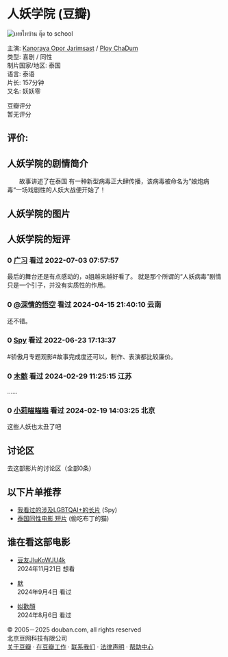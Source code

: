 # 人妖学院 (豆瓣)

![เทยไทบ้าน ตุ๊ด to school](https://img2.doubanio.com/cuphead/movie-static/pics/movie_default_large.png)

主演: [Kanoraya Opor Jarimsast](/subject_search?search_text=Kanoraya%20Opor%20Jarimsast) / [Ploy ChaDum](/subject_search?search_text=Ploy%20ChaDum)  
类型: 喜剧 / 同性  
制片国家/地区: 泰国  
语言: 泰语  
片长: 157分钟  
又名: 妖妖零  

豆瓣评分  
暂无评分

评价:
- 

## 人妖学院的剧情简介

　　故事讲述了在泰国 有一种新型病毒正大肆传播，该病毒被命名为”娘炮病毒“一场戏剧性的人妖大战便开始了！

## 人妖学院的图片

## 人妖学院的短评

### 0 [广习](https://www.douban.com/people/140161025/) 看过 2022-07-03 07:57:57  
最后的舞台还是有点感动的，a姐越来越好看了。 就是那个所谓的“人妖病毒”剧情只是一个引子，并没有实质性的作用。

### 0 [@深情的悟空](https://www.douban.com/people/lsm12331/) 看过 2024-04-15 21:40:10 云南  
还不错。

### 0 [Spy](https://www.douban.com/people/174770613/) 看过 2022-06-23 17:13:37  
#骄傲月专题观影#故事完成度还可以，制作、表演都比较廉价。

### 0 [木骸](https://www.douban.com/people/148775711/) 看过 2024-02-29 11:25:15 江苏  
……

### 0 [小莉喵喵喵](https://www.douban.com/people/sasa1011/) 看过 2024-02-19 14:03:25 北京  
这些人妖也太丑了吧

## 讨论区  
去这部影片的讨论区（全部0条）

## 以下片单推荐 
- [我看过的涉及LGBTQAI+的长片](https://www.douban.com/doulist/119771512/) (Spy)  
- [泰国同性电影 短片](https://www.douban.com/doulist/153264967/) (偷吃布丁的猫)  

## 谁在看这部电影  
- [豆友JluKoWJU4k](https://www.douban.com/people/272050847/)  
  2024年11月21日 想看

- [默](https://www.douban.com/people/168487669/)  
  2024年9月4日 看过  

- [姒歡顏](https://www.douban.com/people/Nanxuu/)  
  2024年8月6日 看过  

© 2005－2025 douban.com, all rights reserved  
北京豆网科技有限公司  
[关于豆瓣](https://www.douban.com/about) · [在豆瓣工作](https://www.douban.com/jobs) · [联系我们](https://www.douban.com/about?topic=contactus) · [法律声明](https://www.douban.com/about/legal) · [帮助中心](https://help.douban.com/?app=movie)  